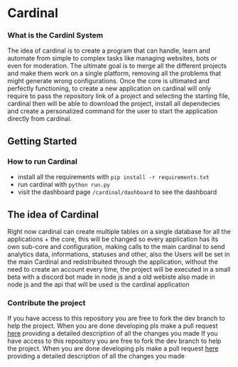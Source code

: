 # Cardinal

### What is the Cardinl System
The idea of cardinal is to create a program that can handle, learn and automate from simple to complex tasks like managing websites, bots or even
for moderation. The ultimate goal is to merge all the different projects and make them work on a single platform, removing all the problems that 
might generate wrong configurations. Once the core is ultimated and perfectly functioning, to create a new application on cardinal will only require to pass the repository link of a project
and selecting the starting file, cardinal then will be able to download the project, install all dependecies and create a personalized command for the user to start the application directly from cardinal.

## Getting Started
### How to run Cardinal

 - install all the requirements with `pip install -r requirements.txt`
 - run cardinal with `python run.py`
 - visit the dashboard page `/cardinal/dashboard` to see the dashboard

## The idea of Cardinal
Right now cardinal can create multiple tables on a single database for all the applications + the core, this will be changed so every application has its own sub-core and configuration, making calls to the main cardinal to send analytics data, informations, statuses and other, also the Users will be set in the main Cardinal and redistribuited through the application, without the need to create an account every time, the project will be executed in a small beta with a discord bot made in node js and a old webiste also made in node js and the api that will be used is the cardinal application


### Contribute the project
 
If you have access to this repository you are free to fork the dev branch to help the project.
When you are done developing pls make a pull request [here](https://github.com/KemonoBAT4/cardinal-system/pulls) providing a detailed description of all the changes you made
If you have access to this repository you are free to fork the dev branch to help the project.
When you are done developing pls make a pull request [here](https://github.com/KemonoBAT4/cardinal-system/pulls) providing a detailed description of all the changes you made
